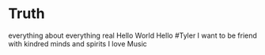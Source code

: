 # Truth
everything about everything real
Hello World Hello #Tyler
I want to be friend with kindred minds and spirits
I love Music
